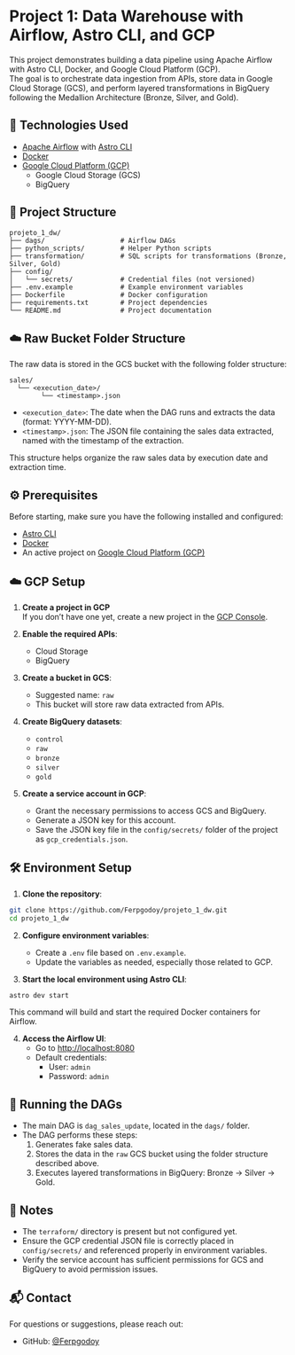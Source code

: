 
# Project 1: Data Warehouse with Airflow, Astro CLI, and GCP

This project demonstrates building a data pipeline using Apache Airflow with Astro CLI, Docker, and Google Cloud Platform (GCP).  
The goal is to orchestrate data ingestion from APIs, store data in Google Cloud Storage (GCS), and perform layered transformations in BigQuery following the Medallion Architecture (Bronze, Silver, and Gold).

## 🚀 Technologies Used

- [Apache Airflow](https://airflow.apache.org/) with [Astro CLI](https://www.astronomer.io/docs/astro/cli/install-cli/)
- [Docker](https://www.docker.com/)
- [Google Cloud Platform (GCP)](https://cloud.google.com/)
  - Google Cloud Storage (GCS)
  - BigQuery

## 📁 Project Structure

```
projeto_1_dw/
├── dags/                   # Airflow DAGs
├── python_scripts/         # Helper Python scripts
├── transformation/         # SQL scripts for transformations (Bronze, Silver, Gold)
├── config/
│   └── secrets/            # Credential files (not versioned)
├── .env.example            # Example environment variables
├── Dockerfile              # Docker configuration
├── requirements.txt        # Project dependencies
└── README.md               # Project documentation
```

## ☁️ Raw Bucket Folder Structure

The raw data is stored in the GCS bucket with the following folder structure:

```
sales/
  └── <execution_date>/
        └── <timestamp>.json
```

- `<execution_date>`: The date when the DAG runs and extracts the data (format: YYYY-MM-DD).
- `<timestamp>.json`: The JSON file containing the sales data extracted, named with the timestamp of the extraction.

This structure helps organize the raw sales data by execution date and extraction time.

## ⚙️ Prerequisites

Before starting, make sure you have the following installed and configured:

- [Astro CLI](https://www.astronomer.io/docs/astro/cli/install-cli/)
- [Docker](https://www.docker.com/get-started)
- An active project on [Google Cloud Platform (GCP)](https://cloud.google.com/)

## ☁️ GCP Setup

1. **Create a project in GCP**  
   If you don’t have one yet, create a new project in the [GCP Console](https://console.cloud.google.com/).

2. **Enable the required APIs**:
   - Cloud Storage
   - BigQuery

3. **Create a bucket in GCS**:
   - Suggested name: `raw`
   - This bucket will store raw data extracted from APIs.

4. **Create BigQuery datasets**:
   - `control`
   - `raw`
   - `bronze`
   - `silver`
   - `gold`

5. **Create a service account in GCP**:
   - Grant the necessary permissions to access GCS and BigQuery.
   - Generate a JSON key for this account.
   - Save the JSON key file in the `config/secrets/` folder of the project as `gcp_credentials.json`.

## 🛠️ Environment Setup

1. **Clone the repository**:

```bash
git clone https://github.com/Ferpgodoy/projeto_1_dw.git
cd projeto_1_dw
```

2. **Configure environment variables**:
   - Create a `.env` file based on `.env.example`.
   - Update the variables as needed, especially those related to GCP.

3. **Start the local environment using Astro CLI**:

```bash
astro dev start
```

This command will build and start the required Docker containers for Airflow.

4. **Access the Airflow UI**:
   - Go to [http://localhost:8080](http://localhost:8080)
   - Default credentials:
     - User: `admin`
     - Password: `admin`

## 📄 Running the DAGs

- The main DAG is `dag_sales_update`, located in the `dags/` folder.
- The DAG performs these steps:
  1. Generates fake sales data.
  2. Stores the data in the `raw` GCS bucket using the folder structure described above.
  3. Executes layered transformations in BigQuery: Bronze → Silver → Gold.

## 📝 Notes

- The `terraform/` directory is present but not configured yet.
- Ensure the GCP credential JSON file is correctly placed in `config/secrets/` and referenced properly in environment variables.
- Verify the service account has sufficient permissions for GCS and BigQuery to avoid permission issues.

## 📬 Contact

For questions or suggestions, please reach out:

- GitHub: [@Ferpgodoy](https://github.com/Ferpgodoy)

